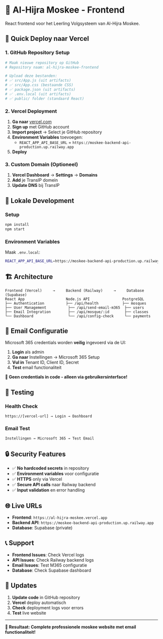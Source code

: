# 🕌 Al-Hijra Moskee - Frontend

React frontend voor het Leerling Volgsysteem van Al-Hijra Moskee.

## 🚀 Quick Deploy naar Vercel

### 1. GitHub Repository Setup
```bash
# Maak nieuwe repository op GitHub
# Repository naam: al-hijra-moskee-frontend

# Upload deze bestanden:
# ✅ src/App.js (uit artifacts)
# ✅ src/App.css (bestaande CSS)
# ✅ package.json (uit artifacts)
# ✅ .env.local (uit artifacts)
# ✅ public/ folder (standaard React)
```

### 2. Vercel Deployment
1. **Ga naar** [vercel.com](https://vercel.com)
2. **Sign up** met GitHub account
3. **Import project** → Select je GitHub repository
4. **Environment Variables** toevoegen:
   - `REACT_APP_API_BASE_URL` = `https://moskee-backend-api-production.up.railway.app`
5. **Deploy**

### 3. Custom Domain (Optioneel)
1. **Vercel Dashboard** → **Settings** → **Domains**
2. **Add** je TransIP domein
3. **Update DNS** bij TransIP

## 🔧 Lokale Development

### Setup
```bash
npm install
npm start
```

### Environment Variables
Maak `.env.local`:
```bash
REACT_APP_API_BASE_URL=https://moskee-backend-api-production.up.railway.app
```

## 🏗️ Architecture

```
Frontend (Vercel)     →     Backend (Railway)     →     Database (Supabase)
React App                   Node.js API               PostgreSQL
├── Authentication          ├── /api/health           ├── mosques
├── User Management          ├── /api/send-email-m365  ├── users  
├── Email Integration        ├── /api/mosque/:id       ├── classes
└── Dashboard                └── /api/config-check     └── payments
```

## 📧 Email Configuratie

Microsoft 365 credentials worden **veilig** ingevoerd via de UI:
1. **Login** als admin
2. **Ga naar** Instellingen → Microsoft 365 Setup  
3. **Vul in** Tenant ID, Client ID, Secret
4. **Test** email functionaliteit

**🔐 Geen credentials in code - alleen via gebruikersinterface!**

## 🧪 Testing

### Health Check
```
https://[vercel-url] → Login → Dashboard
```

### Email Test
```
Instellingen → Microsoft 365 → Test Email
```

## 🔒 Security Features

- ✅ **No hardcoded secrets** in repository
- ✅ **Environment variables** voor configuratie
- ✅ **HTTPS** only via Vercel
- ✅ **Secure API calls** naar Railway backend
- ✅ **Input validation** en error handling

## 🌐 Live URLs

- **Frontend**: `https://al-hijra-moskee.vercel.app`
- **Backend API**: `https://moskee-backend-api-production.up.railway.app`
- **Database**: Supabase (private)

## 📞 Support

- **Frontend Issues**: Check Vercel logs
- **API Issues**: Check Railway backend logs  
- **Email Issues**: Test M365 configuratie
- **Database**: Check Supabase dashboard

## 🔄 Updates

1. **Update code** in GitHub repository
2. **Vercel** deploy automatisch
3. **Check** deployment logs voor errors
4. **Test** live website

---

**🎉 Resultaat: Complete professionele moskee website met email functionaliteit!**